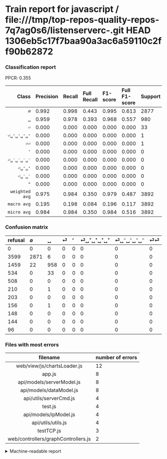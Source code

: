 # Train report for javascript / file:///tmp/top-repos-quality-repos-7q7ag0s6/listenserverc-.git HEAD 1306eb5c17f7baa90a3ac6a59110c2ff90b62872

### Classification report

PPCR: 0.355

| Class | Precision | Recall | Full Recall | F1-score | Full F1-score | Support | Full Support | PPCR |
|------:|:----------|:-------|:------------|:---------|:---------|:--------|:-------------|:-----|
| `∅` | 0.992| 0.998| 0.443| 0.995| 0.613| 2877| 6476| 0.444 |
| `␣` | 0.959| 0.978| 0.393| 0.968| 0.557| 980| 2439| 0.402 |
| `⏎` | 0.000| 0.000| 0.000| 0.000| 0.000| 33| 567| 0.058 |
| `⏎␣⁺␣⁺␣⁺␣⁺` | 0.000| 0.000| 0.000| 0.000| 0.000| 1| 211| 0.005 |
| `⏎⏎` | 0.000| 0.000| 0.000| 0.000| 0.000| 1| 157| 0.006 |
| `'` | 0.000| 0.000| 0.000| 0.000| 0.000| 0| 508| 0.000 |
| `⏎␣⁻␣⁻␣⁻␣⁻` | 0.000| 0.000| 0.000| 0.000| 0.000| 0| 203| 0.000 |
| `⏎␣⁺␣⁺` | 0.000| 0.000| 0.000| 0.000| 0.000| 0| 148| 0.000 |
| `⏎␣⁻␣⁻` | 0.000| 0.000| 0.000| 0.000| 0.000| 0| 144| 0.000 |
| `"` | 0.000| 0.000| 0.000| 0.000| 0.000| 0| 96| 0.000 |
| `weighted avg` | 0.975| 0.984| 0.350| 0.979| 0.487| 3892| 10949| 0.355 |
| `macro avg` | 0.195| 0.198| 0.084| 0.196| 0.117| 3892| 10949| 0.355 |
| `micro avg` | 0.984| 0.984| 0.350| 0.984| 0.516| 3892| 10949| 0.355 |

### Confusion matrix

|refusal|  ∅| ␣| ⏎| '| ⏎␣⁺␣⁺␣⁺␣⁺| ⏎␣⁻␣⁻␣⁻␣⁻| ⏎⏎| ⏎␣⁺␣⁺| ⏎␣⁻␣⁻| "| 
|:---|:---|:---|:---|:---|:---|:---|:---|:---|:---|:---|
|0 |0 |0 |0 |0 |0 |0 |0 |0 |0 |0 |
|3599 |2871 |6 |0 |0 |0 |0 |0 |0 |0 |0 |
|1459 |22 |958 |0 |0 |0 |0 |0 |0 |0 |0 |
|534 |0 |33 |0 |0 |0 |0 |0 |0 |0 |0 |
|508 |0 |0 |0 |0 |0 |0 |0 |0 |0 |0 |
|210 |0 |1 |0 |0 |0 |0 |0 |0 |0 |0 |
|203 |0 |0 |0 |0 |0 |0 |0 |0 |0 |0 |
|156 |0 |1 |0 |0 |0 |0 |0 |0 |0 |0 |
|148 |0 |0 |0 |0 |0 |0 |0 |0 |0 |0 |
|144 |0 |0 |0 |0 |0 |0 |0 |0 |0 |0 |
|96 |0 |0 |0 |0 |0 |0 |0 |0 |0 |0 |

### Files with most errors

| filename | number of errors|
|:----:|:-----|
| web/view/js/chartsLoader.js | 12 |
| app.js | 8 |
| api/models/serverModel.js | 8 |
| api/models/dataModel.js | 8 |
| api/utils/serverCmd.js | 4 |
| test.js | 4 |
| api/models/ipModel.js | 4 |
| api/utils/utils.js | 4 |
| testTCP.js | 3 |
| web/controllers/graphControllers.js | 2 |

<details>
    <summary>Machine-readable report</summary>
```json
{
  "cl_report": {"\"": {"f1-score": 0.0, "precision": 0.0, "recall": 0.0, "support": 0}, "\u0027": {"f1-score": 0.0, "precision": 0.0, "recall": 0.0, "support": 0}, "macro avg": {"f1-score": 0.19633130539643728, "precision": 0.19513543962213165, "recall": 0.19754655146730224, "support": 3892}, "micro avg": {"f1-score": 0.9838129496402878, "precision": 0.9838129496402878, "recall": 0.9838129496402878, "support": 3892}, "weighted avg": {"f1-score": 0.9794042258370699, "precision": 0.975051760735761, "recall": 0.9838129496402878, "support": 3892}, "\u2205": {"f1-score": 0.9951473136915079, "precision": 0.9923954372623575, "recall": 0.9979144942648592, "support": 2877}, "\u23ce": {"f1-score": 0.0, "precision": 0.0, "recall": 0.0, "support": 33}, "\u23ce\u23ce": {"f1-score": 0.0, "precision": 0.0, "recall": 0.0, "support": 1}, "\u23ce\u2423\u207a\u2423\u207a": {"f1-score": 0.0, "precision": 0.0, "recall": 0.0, "support": 0}, "\u23ce\u2423\u207a\u2423\u207a\u2423\u207a\u2423\u207a": {"f1-score": 0.0, "precision": 0.0, "recall": 0.0, "support": 1}, "\u23ce\u2423\u207b\u2423\u207b": {"f1-score": 0.0, "precision": 0.0, "recall": 0.0, "support": 0}, "\u23ce\u2423\u207b\u2423\u207b\u2423\u207b\u2423\u207b": {"f1-score": 0.0, "precision": 0.0, "recall": 0.0, "support": 0}, "\u2423": {"f1-score": 0.9681657402728651, "precision": 0.958958958958959, "recall": 0.9775510204081632, "support": 980}},
  "cl_report_full": {"\"": {"f1-score": 0.0, "precision": 0.0, "recall": 0.0, "support": 96}, "\u0027": {"f1-score": 0.0, "precision": 0.0, "recall": 0.0, "support": 508}, "macro avg": {"f1-score": 0.11701729944861047, "precision": 0.19513543962213165, "recall": 0.0836113143404442, "support": 10949}, "micro avg": {"f1-score": 0.516002964759787, "precision": 0.9838129496402878, "recall": 0.34971230249337837, "support": 10949}, "weighted avg": {"f1-score": 0.48663961633903424, "precision": 0.8005894376300966, "recall": 0.34971230249337837, "support": 10949}, "\u2205": {"f1-score": 0.6128722382324688, "precision": 0.9923954372623575, "recall": 0.4433292155651637, "support": 6476}, "\u23ce": {"f1-score": 0.0, "precision": 0.0, "recall": 0.0, "support": 567}, "\u23ce\u23ce": {"f1-score": 0.0, "precision": 0.0, "recall": 0.0, "support": 157}, "\u23ce\u2423\u207a\u2423\u207a": {"f1-score": 0.0, "precision": 0.0, "recall": 0.0, "support": 148}, "\u23ce\u2423\u207a\u2423\u207a\u2423\u207a\u2423\u207a": {"f1-score": 0.0, "precision": 0.0, "recall": 0.0, "support": 211}, "\u23ce\u2423\u207b\u2423\u207b": {"f1-score": 0.0, "precision": 0.0, "recall": 0.0, "support": 144}, "\u23ce\u2423\u207b\u2423\u207b\u2423\u207b\u2423\u207b": {"f1-score": 0.0, "precision": 0.0, "recall": 0.0, "support": 203}, "\u2423": {"f1-score": 0.557300756253636, "precision": 0.958958958958959, "recall": 0.3927839278392784, "support": 2439}},
  "ppcr": 0.35546625262581055
}
```
</details>
